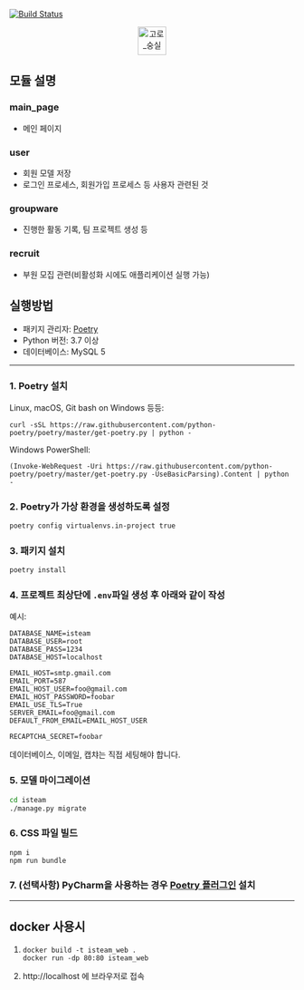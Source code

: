 [![Build Status](https://travis-ci.com/5d-jh/isteam.svg?token=3WQchpJY137XqN7bpXmB&branch=master)](https://travis-ci.com/5d-jh/isteam)

<p align="center">
 <img src="https://user-images.githubusercontent.com/24839897/90855719-383af980-e3bb-11ea-82e3-b28afa9e1531.png" alt="고로_숭실" width="auto" height="50px">
</p>

## 모듈 설명
### main_page
* 메인 페이지

### user
* 회원 모델 저장
* 로그인 프로세스, 회원가입 프로세스 등 사용자 관련된 것

### groupware
* 진행한 활동 기록, 팀 프로젝트 생성 등
 
### recruit
* 부원 모집 관련(비활성화 시에도 애플리케이션 실행 가능)
 
## 실행방법
 * 패키지 관리자: [Poetry](https://python-poetry.org)
 * Python 버전: 3.7 이상
 * 데이터베이스: MySQL 5
 
 ---

### 1. Poetry 설치
Linux, macOS, Git bash on Windows 등등:
```shell
curl -sSL https://raw.githubusercontent.com/python-poetry/poetry/master/get-poetry.py | python -
```

Windows PowerShell:
```shell
(Invoke-WebRequest -Uri https://raw.githubusercontent.com/python-poetry/poetry/master/get-poetry.py -UseBasicParsing).Content | python -
```

### 2. Poetry가 가상 환경을 생성하도록 설정
```sh
poetry config virtualenvs.in-project true
```

### 3. 패키지 설치
```sh
poetry install
```

### 4. 프로젝트 최상단에 `.env`파일 생성 후 아래와 같이 작성
예시:
```
DATABASE_NAME=isteam
DATABASE_USER=root
DATABASE_PASS=1234
DATABASE_HOST=localhost

EMAIL_HOST=smtp.gmail.com
EMAIL_PORT=587
EMAIL_HOST_USER=foo@gmail.com
EMAIL_HOST_PASSWORD=foobar
EMAIL_USE_TLS=True
SERVER_EMAIL=foo@gmail.com
DEFAULT_FROM_EMAIL=EMAIL_HOST_USER

RECAPTCHA_SECRET=foobar
```

데이터베이스, 이메일, 캡챠는 직접 세팅해야 합니다.

### 5. 모델 마이그레이션
```sh
cd isteam
./manage.py migrate
```

### 6. CSS 파일 빌드
```
npm i
npm run bundle
```

### 7. (선택사항) PyCharm을 사용하는 경우 [Poetry 플러그인](https://plugins.jetbrains.com/plugin/14307-poetry) 설치

---
## docker 사용시
1. ```shell
   docker build -t isteam_web .
   docker run -dp 80:80 isteam_web
    ```
1. http://localhost 에 브라우저로 접속